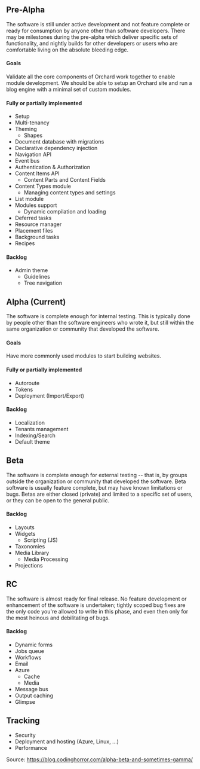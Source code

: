 
## Pre-Alpha

The software is still under active development and not feature complete or ready for consumption by anyone other than software developers. There may be milestones during the pre-alpha which deliver specific sets of functionality, and nightly builds for other developers or users who are comfortable living on the absolute bleeding edge.

#### Goals
Validate all the core components of Orchard work together to enable module development. We should be able to setup an Orchard site and run a blog engine with a minimal set of custom modules.

#### Fully or partially implemented
- Setup
- Multi-tenancy
- Theming
  - Shapes
- Document database with migrations
- Declarative dependency injection
- Navigation API
- Event bus
- Authentication & Authorization
- Content Items API
  - Content Parts and Content Fields
- Content Types module
  - Managing content types and settings
- List module
- Modules support
  - Dynamic compilation and loading
- Deferred tasks
- Resource manager
- Placement files
- Background tasks
- Recipes

#### Backlog
- Admin theme
  - Guidelines
  - Tree navigation

## Alpha (Current)

The software is complete enough for internal testing. This is typically done by people other than the software engineers who wrote it, but still within the same organization or community that developed the software.

#### Goals
Have more commonly used modules to start building websites.

#### Fully or partially implemented
- Autoroute
- Tokens
- Deployment (Import/Export)

#### Backlog
- Localization
- Tenants management
- Indexing/Search
- Default theme

## Beta

The software is complete enough for external testing -- that is, by groups outside the organization or community that developed the software. Beta software is usually feature complete, but may have known limitations or bugs. Betas are either closed (private) and limited to a specific set of users, or they can be open to the general public.

#### Backlog
- Layouts
- Widgets
  - Scripting (JS)
- Taxonomies
- Media Library
  - Media Processing
- Projections

## RC

The software is almost ready for final release. No feature development or enhancement of the software is undertaken; tightly scoped bug fixes are the only code you're allowed to write in this phase, and even then only for the most heinous and debilitating of bugs. 

#### Backlog
- Dynamic forms
- Jobs queue
- Workflows
- Email
- Azure
  - Cache
  - Media
- Message bus
- Output caching
- Glimpse

## Tracking
- Security
- Deployment and hosting (Azure, Linux, ...)
- Performance


Source: https://blog.codinghorror.com/alpha-beta-and-sometimes-gamma/
